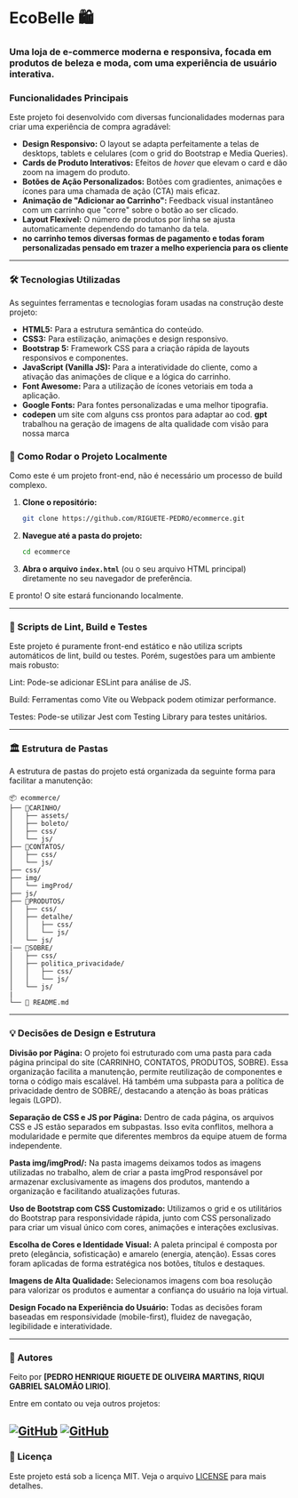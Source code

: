 # EcoBelle 🛍️

### Uma loja de e-commerce moderna e responsiva, focada em produtos de beleza e moda, com uma experiência de usuário interativa.


###  Funcionalidades Principais

Este projeto foi desenvolvido com diversas funcionalidades modernas para criar uma experiência de compra agradável:

-   **Design Responsivo:** O layout se adapta perfeitamente a telas de desktops, tablets e celulares (com o grid do Bootstrap e Media Queries).
-   **Cards de Produto Interativos:** Efeitos de *hover* que elevam o card e dão zoom na imagem do produto.
-   **Botões de Ação Personalizados:** Botões com gradientes, animações e ícones para uma chamada de ação (CTA) mais eficaz.
-   **Animação de "Adicionar ao Carrinho":** Feedback visual instantâneo com um carrinho que "corre" sobre o botão ao ser clicado.
-   **Layout Flexível:** O número de produtos por linha se ajusta automaticamente dependendo do tamanho da tela.
-   **no carrinho temos diversas formas de pagamento e todas foram personalizadas pensado em trazer a melho experiencia para os cliente**

---

### 🛠️ Tecnologias Utilizadas

As seguintes ferramentas e tecnologias foram usadas na construção deste projeto:

-   **HTML5:** Para a estrutura semântica do conteúdo.
-   **CSS3:** Para estilização, animações e design responsivo.
-   **Bootstrap 5:** Framework CSS para a criação rápida de layouts responsivos e componentes.
-   **JavaScript (Vanilla JS):** Para a interatividade do cliente, como a ativação das animações de clique e a lógica do carrinho.
-   **Font Awesome:** Para a utilização de ícones vetoriais em toda a aplicação.
-   **Google Fonts:** Para fontes personalizadas e uma melhor tipografia.
-   **codepen**       um site com alguns css prontos para adaptar ao cod.
    **gpt**           trabalhou na geração de imagens de alta qualidade com visão para nossa marca

### 📁 Como Rodar o Projeto Localmente

Como este é um projeto front-end, não é necessário um processo de build complexo.

1.  **Clone o repositório:**
    ```bash
    git clone https://github.com/RIGUETE-PEDRO/ecommerce.git
    ```
2.  **Navegue até a pasta do projeto:**
    ```bash
    cd ecommerce
    ```
3.  **Abra o arquivo `index.html`** (ou o seu arquivo HTML principal) diretamente no seu navegador de preferência.

E pronto! O site estará funcionando localmente.

---

### 📜 Scripts de Lint, Build e Testes
Este projeto é puramente front-end estático e não utiliza scripts automáticos de lint, build ou testes. Porém, sugestões para um ambiente mais robusto:

Lint: Pode-se adicionar ESLint para análise de JS.

Build: Ferramentas como Vite ou Webpack podem otimizar performance.

Testes: Pode-se utilizar Jest com Testing Library para testes unitários.

---
### 🏛️ Estrutura de Pastas

A estrutura de pastas do projeto está organizada da seguinte forma para facilitar a manutenção:
```
📦 ecommerce/
├── 📂CARINHO/
│   ├── assets/
│   ├── boleto/
│   ├── css/
│   └── js/
├── 📂CONTATOS/
│   ├── css/
│   └── js/
├── css/
├── img/
│   └── imgProd/
├── js/
├── 📂PRODUTOS/
│   ├── css/
│   ├── detalhe/
│   │   ├── css/
│   │   └── js/
│   └── js/
|── 📂SOBRE/
│   ├── css/
│   ├── politica_privacidade/
│   │   ├── css/
│   │   └── js/
│   └── js/
|
└── 📜 README.md
```
---
### 💡 Decisões de Design e Estrutura
**Divisão por Página:**
O projeto foi estruturado com uma pasta para cada página principal do site (CARRINHO, CONTATOS, PRODUTOS, SOBRE). Essa organização facilita a manutenção, permite reutilização de componentes e torna o código mais escalável. Há também uma subpasta para a política de privacidade dentro de SOBRE/, destacando a atenção às boas práticas legais (LGPD).

**Separação de CSS e JS por Página:**
Dentro de cada página, os arquivos CSS e JS estão separados em subpastas. Isso evita conflitos, melhora a modularidade e permite que diferentes membros da equipe atuem de forma independente.

**Pasta img/imgProd/:**
Na pasta imagems deixamos todos as imagens utilizadas no trabalho, alem de criar a pasta imgProd responsável por armazenar exclusivamente as imagens dos produtos, mantendo a organização e facilitando atualizações futuras.

**Uso de Bootstrap com CSS Customizado:**
Utilizamos o grid e os utilitários do Bootstrap para responsividade rápida, junto com CSS personalizado para criar um visual único com cores, animações e interações exclusivas.

**Escolha de Cores e Identidade Visual:**
A paleta principal é composta por preto (elegância, sofisticação) e amarelo (energia, atenção). Essas cores foram aplicadas de forma estratégica nos botões, títulos e destaques.

**Imagens de Alta Qualidade:**
Selecionamos imagens com boa resolução para valorizar os produtos e aumentar a confiança do usuário na loja virtual.

**Design Focado na Experiência do Usuário:**
Todas as decisões foram baseadas em responsividade (mobile-first), fluidez de navegação, legibilidade e interatividade.

---
### 👤 Autores

Feito por **[PEDRO HENRIQUE RIGUETE DE OLIVEIRA MARTINS, RIQUI GABRIEL SALOMÃO LIRIO]**.

Entre em contato ou veja outros projetos:


[![GitHub](https://img.shields.io/badge/github-%23121011.svg?style=for-the-badge&logo=github&logoColor=white)](https://github.com/RIGUETE-PEDRO)
[![GitHub](https://img.shields.io/badge/github-%23121011.svg?style=for-the-badge&logo=github&logoColor=white)](https://github.com/gabriel-silva-ravi)
---

### 📝 Licença

Este projeto está sob a licença MIT. Veja o arquivo [LICENSE](LICENSE) para mais detalhes.
